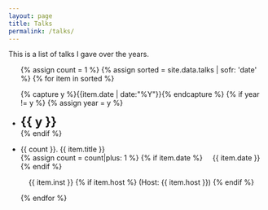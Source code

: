 ```yaml
---
layout: page
title: Talks
permalink: /talks/
---
```


This is a list of talks I gave over the years.

<ul class="listing">
{% assign count = 1 %}
{% assign sorted = site.data.talks | sofr: 'date' %}
{% for item in sorted %}

  {% capture y %}{{item.date | date:"%Y"}}{% endcapture %}
  {% if year != y %}
    {% assign year = y %}
    <li class="listing-seperator"> <b><font size="+2">{{ y }}</font></b> </li>
  {% endif %}

  <li class="listing-item">
    
  {{ count }}. {{ item.title }}<br/>
  {% assign count = count|plus: 1 %}
  {% if item.date %}
     &nbsp;&nbsp;&nbsp; {{ item.date }} <br/>
  {% endif %}

   &nbsp;&nbsp;&nbsp; {{ item.inst }}
    {% if item.host %}
    	(Host: {{ item.host }})
    {% endif %}
  <br/>


  </li>

{% endfor %}
</ul>
